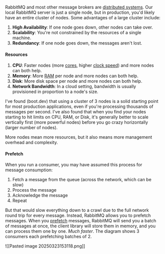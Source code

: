 RabbitMQ and most other message brokers are [distributed systems](https://en.wikipedia.org/wiki/Distributed_computing). Our local RabbitMQ server is just a single node, but in production, you'd likely have an entire cluster of nodes. Some advantages of a large cluster include:

1. **High Availability**: If one node goes down, other nodes can take over.
2. **Scalability**: You're not constrained by the resources of a single machine.
3. **Redundancy**: If one node goes down, the messages aren't lost.
#### Resources
1. **CPU**: Faster nodes (more [cores](https://en.wikipedia.org/wiki/Multi-core_processor), higher [clock speed](https://en.wikipedia.org/wiki/Clock_rate)) and more nodes can both help.
2. **Memory**: More [RAM](https://en.wikipedia.org/wiki/Random-access_memory) per node and more nodes can both help.
3. **Disk**: More disk space per node and more nodes can both help.
4. **Network Bandwidth**: In a cloud setting, bandwidth is usually provisioned in proportion to a node's size.

I've found (boot.dev) that using a cluster of 3 nodes is a solid starting point for most production applications, even if you're processing thousands of messages per second. I've also found that when you find your nodes starting to hit limits on CPU, RAM, or Disk, it's generally better to scale vertically first (more powerful nodes) before you go crazy horizontally (larger number of nodes).

More nodes mean more resources, but it also means more management overhead and complexity.

#### Prefetch
When you run a consumer, you may have assumed this process for message consumption:

1. Fetch a message from the queue (across the network, which can be slow)
2. Process the message
3. Acknowledge the message
4. Repeat

But that would slow everything down to a crawl due to the full network round trip for every message. Instead, RabbitMQ allows you to prefetch messages. When you [prefetch](https://www.rabbitmq.com/consumer-prefetch.html) messages, RabbitMQ will send you a batch of messages at once, the client library will store them in memory, and you can process them one by one. _Much faster_. The diagram shows 3 consumers each prefetching batches of 2.

![[Pasted image 20250323153118.png]]